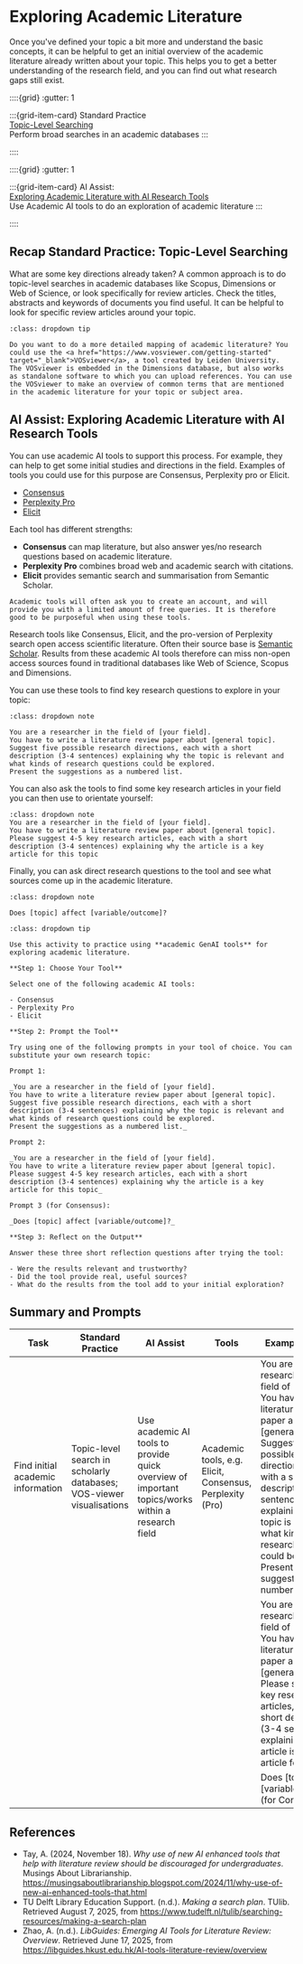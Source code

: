 # Exploring Academic Literature

Once you've defined your topic a bit more and understand the basic concepts, it can be helpful to get an initial overview of the academic literature already written about your topic. This helps you to get a better understanding of the research field, and you can find out what research gaps still exist.

::::{grid}
:gutter: 1

:::{grid-item-card} Standard Practice<br>
[Topic-Level Searching](#recap-standard-practice-topic-level-searching)<br>
Perform broad searches in an academic databases
:::

::::

::::{grid}
:gutter: 1

:::{grid-item-card} AI Assist: <br>
[Exploring Academic Literature with AI Research Tools](#ai-assist-exploring-academic-literature-with-ai-research-tools)<br>
Use Academic AI tools to do an exploration of academic literature
:::

::::

## Recap Standard Practice: Topic-Level Searching

What are some key directions already taken? A common approach is to do topic-level searches in academic databases like Scopus, Dimensions or Web of Science, or look specifically for review articles. Check the titles, abstracts and keywords of documents you find useful.
It can be helpful to look for specific review articles around your topic.

```{admonition} Expert Software for Exploring Scientific Literature
:class: dropdown tip

Do you want to do a more detailed mapping of academic literature? You could use the <a href="https://www.vosviewer.com/getting-started" target="_blank">VOSviewer</a>, a tool created by Leiden University. The VOSviewer is embedded in the Dimensions database, but also works as standalone software to which you can upload references. You can use the VOSviewer to make an overview of common terms that are mentioned in the academic literature for your topic or subject area.

```

## AI Assist: Exploring Academic Literature with AI Research Tools 

You can use academic AI tools to support this process. For example, they can help to get some initial studies and directions in the field. Examples of tools you could use for this purpose are Consensus, Perplexity pro or Elicit.

- <a href="https://consensus.app/" target="_blank">Consensus</a>
- <a href="https://www.perplexity.ai/pro" target="_blank">Perplexity Pro</a>
- <a href="https://elicit.org/" target="_blank">Elicit</a>

Each tool has different strengths:
- **Consensus** can map literature, but also answer yes/no research questions based on academic literature.
- **Perplexity Pro** combines broad web and academic search with citations.
- **Elicit** provides semantic search and summarisation from Semantic Scholar.

```{note}
Academic tools will often ask you to create an account, and will provide you with a limited amount of free queries. It is therefore good to be purposeful when using these tools.
```

Research tools like Consensus, Elicit, and the pro-version of Perplexity search open access scientific literature. Often their source base is <a href="https://www.semanticscholar.org" target="_blank">Semantic Scholar</a>. Results from these academic AI tools therefore can miss non-open access sources found in traditional databases like Web of Science, Scopus and Dimensions.

You can use these tools to find key research questions to explore in your topic:

```{admonition} Example Prompt
:class: dropdown note

You are a researcher in the field of [your field]. 
You have to write a literature review paper about [general topic].
Suggest five possible research directions, each with a short description (3-4 sentences) explaining why the topic is relevant and what kinds of research questions could be explored. 
Present the suggestions as a numbered list.
```

You can also ask the tools to find some key research articles in your field you can then use to orientate yourself:

```{admonition} Example Prompt
:class: dropdown note
You are a researcher in the field of [your field]. 
You have to write a literature review paper about [general topic]. 
Please suggest 4-5 key research articles, each with a short description (3-4 sentences) explaining why the article is a key article for this topic
```

Finally, you can ask direct research questions to the tool and see what sources come up in the academic literature. 


```{admonition} Example Prompt (for Consensus)
:class: dropdown note

Does [topic] affect [variable/outcome]?
```

```{admonition} Guided Activity: Explore Academic Literature with AI
:class: dropdown tip

Use this activity to practice using **academic GenAI tools** for exploring academic literature.

**Step 1: Choose Your Tool**

Select one of the following academic AI tools:

- Consensus
- Perplexity Pro
- Elicit

**Step 2: Prompt the Tool**

Try using one of the following prompts in your tool of choice. You can substitute your own research topic:

Prompt 1:

_You are a researcher in the field of [your field]. 
You have to write a literature review paper about [general topic].
Suggest five possible research directions, each with a short description (3-4 sentences) explaining why the topic is relevant and what kinds of research questions could be explored. 
Present the suggestions as a numbered list._

Prompt 2:

_You are a researcher in the field of [your field]. 
You have to write a literature review paper about [general topic]. 
Please suggest 4-5 key research articles, each with a short description (3-4 sentences) explaining why the article is a key article for this topic_

Prompt 3 (for Consensus):

_Does [topic] affect [variable/outcome]?_

**Step 3: Reflect on the Output**

Answer these three short reflection questions after trying the tool:

- Were the results relevant and trustworthy?  
- Did the tool provide real, useful sources?  
- What do the results from the tool add to your initial exploration?

```

## Summary and Prompts

| Task | Standard Practice | AI Assist | Tools | Example Prompts |
|-|-|-|-|-|
| Find initial academic information | Topic-level search in scholarly databases; VOS-viewer visualisations | Use academic AI tools to provide quick overview of important topics/works within a research field | Academic tools, e.g. Elicit, Consensus, Perplexity (Pro) | You are a researcher in the field of [your field]. You have to write a literature review paper about [general topic]. Suggest five possible research directions, each with a short description (3-4 sentences) explaining why the topic is relevant and what kinds of research questions could be explored. Present the suggestions as a numbered list.<br> 
| | | | | You are a researcher in the field of [your field]. You have to write a literature review paper about [general topic]. Please suggest 4-5 key research articles, each with a short description (3-4 sentences) explaining why the article is a key article for this topic.<br>
| | | | | Does [topic] affect [variable/outcome]? (for Consensus) |

## References

- Tay, A. (2024, November 18). _Why use of new AI enhanced tools that help with literature review should be discouraged for undergraduates_. Musings About Librarianship. <a href="https://musingsaboutlibrarianship.blogspot.com/2024/11/why-use-of-new-ai-enhanced-tools-that.html" target="_blank">https://musingsaboutlibrarianship.blogspot.com/2024/11/why-use-of-new-ai-enhanced-tools-that.html</a>
- TU Delft Library Education Support. (n.d.). _Making a search plan_. TUlib. Retrieved August 7, 2025, from <a href="https://www.tudelft.nl/tulib/searching-resources/making-a-search-plan" target="_blank">https://www.tudelft.nl/tulib/searching-resources/making-a-search-plan</a>
- Zhao, A. (n.d.). _LibGuides: Emerging AI Tools for Literature Review: Overview_. Retrieved June 17, 2025, from <a href="https://libguides.hkust.edu.hk/AI-tools-literature-review/overview" target="_blank">https://libguides.hkust.edu.hk/AI-tools-literature-review/overview</a>